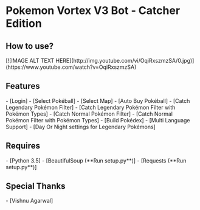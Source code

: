 <h1>Pokemon Vortex V3 Bot - Catcher Edition</h1>

<h2>How to use?</h2>
[![IMAGE ALT TEXT HERE](http://img.youtube.com/vi/OqiRxszmzSA/0.jpg)](https://www.youtube.com/watch?v=OqiRxszmzSA)
<br />

<h2><a name="features">Features</a></h2>
 - [Login]
 - [Select Pokéball]
 - [Select Map]
 - [Auto Buy Pokéball]
 - [Catch Legendary Pokémon Filter]
 - [Catch Legendary Pokémon Filter with Pokémon Types]
 - [Catch Normal Pokémon Filter]
 - [Catch Normal Pokémon Filter with Pokémon Types]
 - [Build Pokédex]
 - [Multi Language Support]
 - [Day Or Night settings for Legendary Pokémons]
<br/>

<h2><a name="requires">Requires</a></h2>
 - [Python 3.5]
 - [BeautifulSoup (**Run setup.py**)] 
 - [Requests (**Run setup.py**)] 
<br/>

<h2><a name="requires">Special Thanks</a></h2>
 - [Vishnu Agarwal]
<br/>
